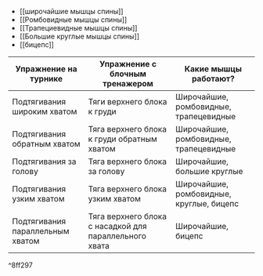 - [[широчайшие мышцы спины]]
- [[Ромбовидные мышцы спины]]
- [[Трапециевидные мышцы спины]]
- [[Большие круглые мышцы спины]]
- [[бицепс]]

| Упражнение на турнике            | Упражнение с блочным тренажером                        | Какие мышцы работают?                    |
| -------------------------------- | ------------------------------------------------------ | ---------------------------------------- |
| Подтягивания широким хватом      | Тяги верхнего блока к груди                            | Широчайшие, ромбовидные, трапецевидные   |
| Подтягивания обратным хватом     | Тяга верхнего блока к груди обратным хватом            | Широчайшие, ромбовидные, трапецевидные   |
| Подтягивания за голову           | Тяга верхнего блока за голову                          | Широчайшие, большие круглые              |
| Подтягивания узким хватом        | Тяга верхнего блока узким хватом                       | Широчайшие, ромбовидные, круглые, бицепс |
| Подтягивания параллельным хватом | Тяга верхнего блока с насадкой для параллельного хвата | Широчайшие, бицепс                       |

^8ff297

